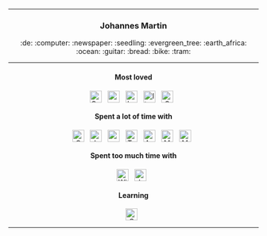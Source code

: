 ------
<div align="center">
<h3>Johannes Martin</h3> 
<p>:de: :computer: :newspaper: :seedling: :evergreen_tree: :earth_africa: :ocean: :guitar: :bread: :bike: :tram:</p>
</div>

------

<!--
</div>
<div align="center">
-->

<div align="center">
<h4>Most loved</h4>
<img src="https://img.shields.io/badge/C++-00599C?style=for-the-badge&logo=cplusplus&logoColor=white" alt="C++" align="center" height="24"/>&nbsp;&nbsp;
<img src="https://img.shields.io/badge/python%20-%2314354C.svg?&style=for-the-badge&logo=python&logoColor=white" alt="python" align="center" height="24"/>&nbsp;&nbsp;
<img src="https://img.shields.io/badge/bash%20-%23121011.svg?&style=for-the-badge&logo=gnu-bash&logoColor=white" alt="bash" align="center" height="24"/>&nbsp;&nbsp;
<img src="https://img.shields.io/badge/Linux-FCC624?style=for-the-badge&logo=linux&logoColor=black" alt="linux" align="center" height="24"/>&nbsp;&nbsp;
<img src="https://img.shields.io/badge/GNU-A42E2B?style=for-the-badge&logo=gnu&logoColor=black" alt="GNU" align="center" height="24"/>&nbsp;&nbsp;
<h4>Spent a lot of time with</h4> 
<img src="https://img.shields.io/badge/C-A8B9CC?style=for-the-badge&logo=c&logoColor=white" alt="C" align="center" height="24"/>&nbsp;&nbsp;
<img src="https://img.shields.io/badge/javascript-F7DF1E?style=for-the-badge&logo=javascript&logoColor=white" alt="JavaScript" align="center" height="24"/>&nbsp;&nbsp;
<img src="https://img.shields.io/badge/node.js-339933?style=for-the-badge&logo=node.js&logoColor=white" alt="node.js" align="center" height="24"/>&nbsp;&nbsp;
<img src="https://img.shields.io/badge/typescript-3178C6?style=for-the-badge&logo=typescript&logoColor=white" alt="TypeScript" align="center" height="24"/>&nbsp;&nbsp;
<img src="https://img.shields.io/badge/Angular-DD0031?style=for-the-badge&logo=angular&logoColor=white" alt="Angular" align="center" height="24"/>&nbsp;&nbsp;
<img src="https://img.shields.io/badge/MongoDB-4EA94B?style=for-the-badge&logo=mongodb&logoColor=white" alt="MongoDB" align="center" height="24"/>&nbsp;&nbsp;
<img src="https://img.shields.io/badge/MacOS-000000?style=for-the-badge&logo=macos&logoColor=white" alt="MacOS" align="center" height="24"/>&nbsp;&nbsp;
<h4>Spent too much time with</h4>
<img src="https://img.shields.io/badge/Windows-0078D6?style=for-the-badge&logo=windows&logoColor=white" alt="Windows" align="center" height="24"/>&nbsp;&nbsp;
<img src="https://img.shields.io/badge/Java-ED8B00?style=for-the-badge&logo=java&logoColor=white" alt="Java" align="center" height="24"/>&nbsp;&nbsp;
<h4>Learning</h4>
<img src="https://img.shields.io/badge/CUDA-76B900?style=for-the-badge&logo=nvidia&logoColor=white" alt="C" align="center" height="24"/>&nbsp;&nbsp;
</div>

------





<!--
**jammartin/jammartin** is a ✨ _special_ ✨ repository because its `README.md` (this file) appears on your GitHub profile.

Here are some ideas to get you started:

- 🔭 I’m currently working on ...
- 🌱 I’m currently learning ...
- 👯 I’m looking to collaborate on ...
- 🤔 I’m looking for help with ...
- 💬 Ask me about ...
- 📫 How to reach me: ...
- 😄 Pronouns: ...
- ⚡ Fun fact: ...
-->
